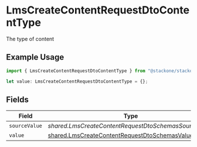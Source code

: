 # LmsCreateContentRequestDtoContentType

The type of content

## Example Usage

```typescript
import { LmsCreateContentRequestDtoContentType } from "@stackone/stackone-client-ts/sdk/models/shared";

let value: LmsCreateContentRequestDtoContentType = {};
```

## Fields

| Field                                                                                                                 | Type                                                                                                                  | Required                                                                                                              | Description                                                                                                           |
| --------------------------------------------------------------------------------------------------------------------- | --------------------------------------------------------------------------------------------------------------------- | --------------------------------------------------------------------------------------------------------------------- | --------------------------------------------------------------------------------------------------------------------- |
| `sourceValue`                                                                                                         | *shared.LmsCreateContentRequestDtoSchemasSourceValue*                                                                 | :heavy_minus_sign:                                                                                                    | N/A                                                                                                                   |
| `value`                                                                                                               | [shared.LmsCreateContentRequestDtoSchemasValue](../../../sdk/models/shared/lmscreatecontentrequestdtoschemasvalue.md) | :heavy_minus_sign:                                                                                                    | N/A                                                                                                                   |
